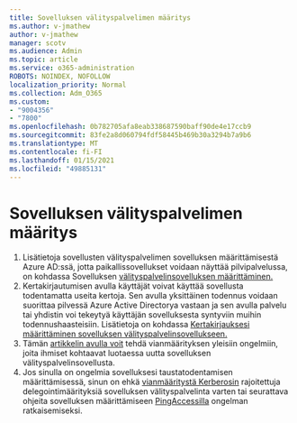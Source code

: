 ```yaml
---
title: Sovelluksen välityspalvelimen määritys
ms.author: v-jmathew
author: v-jmathew
manager: scotv
ms.audience: Admin
ms.topic: article
ms.service: o365-administration
ROBOTS: NOINDEX, NOFOLLOW
localization_priority: Normal
ms.collection: Adm_O365
ms.custom:
- "9004356"
- "7800"
ms.openlocfilehash: 0b782705afa8eab338687590baff90de4e17ccb9
ms.sourcegitcommit: 83fe2a8d060794fdf58445b469b30a3294b7a9b6
ms.translationtype: MT
ms.contentlocale: fi-FI
ms.lasthandoff: 01/15/2021
ms.locfileid: "49885131"
---
```

# <a name="app-proxy-configuration"></a>Sovelluksen välityspalvelimen määritys

1. Lisätietoja sovellusten välityspalvelimen sovelluksen määrittämisestä Azure AD:ssä, jotta paikallissovellukset voidaan näyttää pilvipalvelussa, on kohdassa Sovelluksen [välityspalvelinsovelluksen määrittäminen.](https://docs.microsoft.com/azure/active-directory/application-proxy-config-how-to)
2. Kertakirjautumisen avulla käyttäjät voivat käyttää sovellusta todentamatta useita kertoja. Sen avulla yksittäinen todennus voidaan suorittaa pilvessä Azure Active Directorya vastaan ja sen avulla palvelu tai yhdistin voi tekeytyä käyttäjän sovelluksesta syntyviin muihin todennushaasteisiin. Lisätietoja on kohdassa [Kertakirjauksesi määrittäminen sovelluksen välityspalvelinsovellukseen.](https://docs.microsoft.com/azure/active-directory/application-proxy-config-sso-how-to)
3. Tämän [artikkelin avulla voit](https://docs.microsoft.com/azure/active-directory/application-proxy-config-problem) tehdä vianmäärityksen yleisiin ongelmiin, joita ihmiset kohtaavat luotaessa uutta sovelluksen välityspalvelinsovellusta.
4. Jos sinulla on ongelmia sovelluksesi taustatodentamisen määrittämisessä, sinun on ehkä [vianmääritystä Kerberosin](https://docs.microsoft.com/azure/active-directory/application-proxy-back-end-kerberos-constrained-delegation-how-to) rajoitettuja delegointimäärityksiä sovelluksen välityspalvelinta varten tai seurattava ohjeita sovelluksen määrittämiseen [PingAccessilla](https://docs.microsoft.com/azure/active-directory/application-proxy-back-end-ping-access-how-to) ongelman ratkaisemiseksi.
